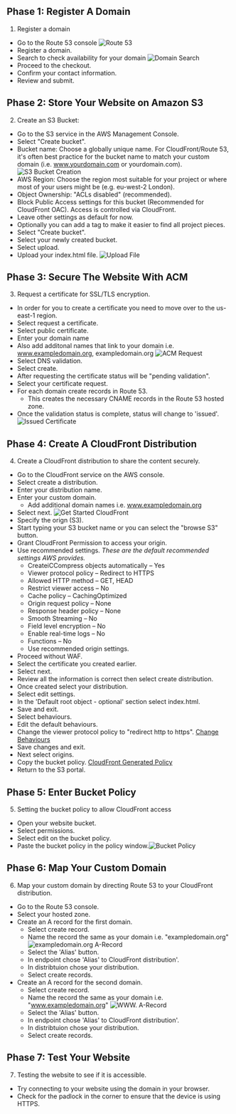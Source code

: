 ## Phase 1: Register A Domain
1. Register a domain
  - Go to the Route 53 console ![Route 53](screenshots/visual-guides/1.route53-homepage.png "Route 53 Homepage")
  - Register a domain.
  - Search to check availability for your domain ![Domain Search](screenshots/visual-guides/1.register-domain.png "Registering A Domain")
  - Proceed to the checkout.
  - Confirm your contact information.
  - Review and submit. 

## Phase 2: Store Your Website on Amazon S3
2. Create an S3 Bucket: 		
  - Go to the S3 service in the AWS Management Console.
  - Select "Create bucket". 
  - Bucket name: Choose a globally unique name. For CloudFront/Route 53, it's often best practice for the bucket name to match your custom domain (i.e. www.yourdomain.com or yourdomain.com). ![S3 Bucket Creation](screenshots/visual-guides/2.create-bucket.png "Creating A Bucket")
  - AWS Region: Choose the region most suitable for your project or where most of your users might be (e.g. eu-west-2 London).
  - Object Ownership: "ACLs disabled" (recommended).
  - Block Public Access settings for this bucket (Recommended for CloudFront OAC). Access is controlled via CloudFront.
  - Leave other settings as default for now.
  - Optionally you can add a tag to make it easier to find all project pieces.
  - Select "Create bucket".
  - Select your newly created bucket.
  - Select upload.
  - Upload your index.html file. ![Upload File](screenshots/visual-guides/2.upload-file.png "Uploading A File")

## Phase 3: Secure The Website With ACM
3. Request a certificate for SSL/TLS encryption. 
  - In order for you to create a certificate you need to move over to the us-east-1 region.
  - Select request a certificate.
  - Select public certificate. 
  - Enter your domain name 
  - Also add additonal names that link to your domain i.e. www.exampledomain.org, exampledomain.org ![ACM Request](screenshots/visual-guides/3.request-certificate.png "Requesting A Certificate")
  - Select DNS validation.
  - Select create.
  - After requesting the certificate status will be "pending validation".
  - Select your certificate request.
  - For each domain create records in Route 53.
    * This creates the necessary CNAME records in the Route 53 hosted zone.
   - Once the validation status is complete, status will change to 'issued'. ![Issued Certificate](screenshots/visual-guides/3.issued-certificate.png "Issued Certificate")

## Phase 4: Create A CloudFront Distribution
4. Create a CloudFront distribution to share the content securely.
  - Go to the CloudFront service on the AWS console. 
  - Select create a distribution.
  - Enter your distribution name. 
  - Enter your custom domain.
    * Add additional domain names i.e. www.exampledomain.org
  - Select next. ![Get Started CloudFront](screenshots/visual-guides/4.create-distribution-01.png "Creating A CloudFront Distribution")
  - Specify the orign (S3).
  - Start typing your S3 bucket name or you can select the "browse S3" button.
  - Grant CloudFront Permission to access your origin.
  - Use recommended settings. 
    *These are the default recommended settings AWS provides.* 
    * CreateiCCompress objects automatically – Yes
    * Viewer protocol policy – Redirect to HTTPS
    * Allowed HTTP method – GET, HEAD
    * Restrict viewer access – No
    * Cache policy – CachingOptimized
    * Origin request policy – None
    * Response header policy – None
    * Smooth Streaming – No
    * Field level encryption – No
    * Enable real-time logs – No
    * Functions – No
    * Use recommended origin settings.
  - Proceed without WAF.
  - Select the certificate you created earlier.
  - Select next.
  - Review all the information is correct then select create distribution.
  - Once created select your distribution.
  - Select edit settings.
  - In the 'Default root object - optional' section select index.html.
  - Save and exit.
  - Select behaviours.
  - Edit the default behaviours.
  - Change the viewer protocol policy to "redirect http to https". [Change Behaviours](screenshots/visual-guides/4.distribution-behaviours.png) 
  - Save changes and exit.
  - Next select origins.
  - Copy the bucket policy. [CloudFront Generated Policy](screenshots/visual-guides/4.copy-bucket-policy.png)
  - Return to the S3 portal.

## Phase 5: Enter Bucket Policy
5. Setting the bucket policy to allow CloudFront access
  - Open your website bucket.
  - Select permissions. 
  - Select edit on the bucket policy.
  - Paste the bucket policy in the policy window.![Bucket Policy](screenshots/visual-guides/5.bucket-policy.png "Entering A Bucket Policy")
    
## Phase 6: Map Your Custom Domain
6. Map your custom domain by directing Route 53 to your CloudFront distribution.
  - Go to the Route 53 console.
  - Select your hosted zone.
  - Create an A record for the first domain.
    * Select create record.
    * Name the record the same as your domain i.e. "exampledomain.org" ![exampledomain.org A-Record](screenshots/visual-guides/6.a-record-01.png "Adding An Alias For The Domain")
    * Select the 'Alias' button.
    * In endpoint chose 'Alias' to CloudFront distribution'.
    * In distribtuion chose your distribution.
    * Select create records.
  - Create an A record for the second domain.
    * Select create record.
    * Name the record the same as your domain i.e. "www.exampledomain.org" ![WWW. A-Record](screenshots/visual-guides/6.a-record-02.png "Adding An Alias For The Domain")
    * Select the 'Alias' button.
    * In endpoint chose 'Alias' to CloudFront distribution'.
    * In distribtuion chose your distribution.
    * Select create records.

## Phase 7: Test Your Website
7. Testing the website to see if it is accessible.
  - Try connecting to your website using the domain in your browser.
  - Check for the padlock in the corner to ensure that the device is using HTTPS.
  
